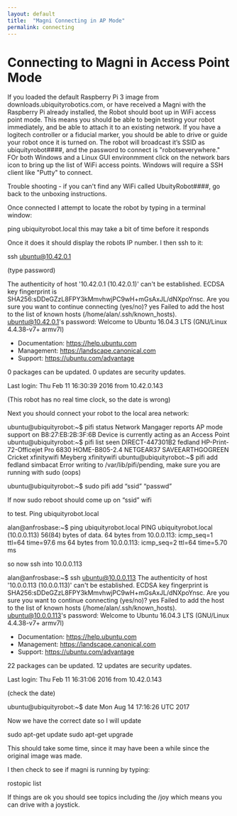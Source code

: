 ```yaml
---
layout: default
title:  "Magni Connecting in AP Mode"
permalink: connecting
---
```

# Connecting to Magni in Access Point Mode 

If you loaded the default Raspberry Pi 3 image from downloads.ubiquityrobotics.com, 
or have received a Magni with the Raspberry Pi already installed, the Robot should boot up in WiFi access point mode. This means you should be able to begin testing your robot immediately, and be able to attach it to an existing network.  If you have a logitech controller or a fiducial marker, you should be able to drive or guide your robot once it is turned on.  The robot will broadcast it’s SSID as ubiquityrobot####, and the password to connect is "robotseverywhere." FOr both Windows and a Linux GUI environmment click on the network bars icon to bring up the list of WiFi access points. Windows will require a SSH client like "Putty" to connect.

Trouble shooting - if you can't find any WiFi called UbuityRobot####, go back to the unboxing instructions.

Once connected I attempt to locate the robot by typing in a terminal window:

 ping ubiquityrobot.local   this may take a bit of time before it responds

Once it does it should display the robots IP number. I then ssh to it:

 ssh ubuntu@10.42.0.1

(type password)

  The authenticity of host '10.42.0.1 (10.42.0.1)' can't be established.
  ECDSA key fingerprint is SHA256:sDDeGZzL8FPY3kMmvhwjPC9wH+mGsAxJL/dNXpoYnsc.
  Are you sure you want to continue connecting (yes/no)? yes 
  Failed to add the host to the list of known hosts (/home/alan/.ssh/known_hosts).
  ubuntu@10.42.0.1's password: 
  Welcome to Ubuntu 16.04.3 LTS (GNU/Linux 4.4.38-v7+ armv7l)

  * Documentation:  https://help.ubuntu.com
  * Management:     https://landscape.canonical.com
  * Support:        https://ubuntu.com/advantage

 0 packages can be updated.
 0 updates are security updates.

 Last login: Thu Feb 11 16:30:39 2016 from 10.42.0.143

(This robot has no real time clock, so the date is wrong)

Next you should connect your robot to the local area network:

 ubuntu@ubiquityrobot:~$ pifi status
 Network Mangager reports AP mode support on B8:27:EB:2B:3F:6B
 Device is currently acting as an Access Point
 ubuntu@ubiquityrobot:~$ pifi list seen
 DIRECT-447301B2
 fedland
 HP-Print-72-Officejet Pro 6830
 HOME-B805-2.4
 NETGEAR37
 SAVEEARTHGOGREEN
 Cricket
 xfinitywifi
 Meyberg
 xfinitywifi
  ubuntu@ubiquityrobot:~$ pifi add fedland simbacat
  Error writing to /var/lib/pifi/pending, make sure you are running with sudo
 (oops)

 ubuntu@ubiquityrobot:~$ sudo pifi add “ssid”  “passwd”

If now sudo reboot should come up on “ssid” wifi

to test. Ping ubiquityrobot.local

 alan@anfrosbase:~$ ping ubiquityrobot.local
 PING ubiquityrobot.local (10.0.0.113) 56(84) bytes of data.
 64 bytes from 10.0.0.113: icmp_seq=1 ttl=64 time=97.6 ms
 64 bytes from 10.0.0.113: icmp_seq=2 ttl=64 time=5.70 ms

so now ssh into 10.0.0.113


 alan@anfrosbase:~$ ssh ubuntu@10.0.0.113
 The authenticity of host '10.0.0.113 (10.0.0.113)' can't be established.
 ECDSA key fingerprint is SHA256:sDDeGZzL8FPY3kMmvhwjPC9wH+mGsAxJL/dNXpoYnsc.
 Are you sure you want to continue connecting (yes/no)? yes
 Failed to add the host to the list of known hosts (/home/alan/.ssh/known_hosts).
 ubuntu@10.0.0.113's password: 
 Welcome to Ubuntu 16.04.3 LTS (GNU/Linux 4.4.38-v7+ armv7l)

  * Documentation:  https://help.ubuntu.com
  * Management:     https://landscape.canonical.com
  * Support:        https://ubuntu.com/advantage

 22 packages can be updated.
 12 updates are security updates.

 Last login: Thu Feb 11 16:31:06 2016 from 10.42.0.143

(check the date)

 ubuntu@ubiquityrobot:~$ date
 Mon Aug 14 17:16:26 UTC 2017


  Now we have the correct date  so I will update

 sudo apt-get update
 sudo apt-get upgrade


This should take some time, since it may have been a while since the original image was made.


I then check to see if magni is running by typing:

  rostopic list

If things are ok you should see topics including the /joy  which means you can drive with a joystick.

